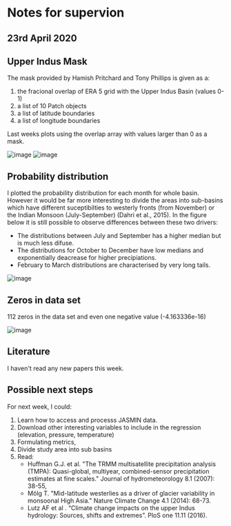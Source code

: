 # Notes for supervion

## 23rd April 2020

## Upper Indus Mask

The mask provided by Hamish Pritchard and Tony Phillips is given as a:

1. the fracional overlap of ERA 5 grid with the Upper Indus Basin (values 0-1)
2. a list of 10 Patch objects
3. a list of latitude boundaries
4. a list of longitude boundaries

Last weeks plots using the overlap array with values larger than 0 as a mask.

![image](https://dl.dropboxusercontent.com/s/kdjc8nygvt7tit4/Screenshot%202020-04-21%20at%2013.21.02.png?dl=0)
![image](https://dl.dropboxusercontent.com/s/3esb3idcpxhai8f/Screenshot%202020-04-19%20at%2011.55.44.png?dl=0)


## Probability distribution

I plotted the probability distribution for each month for whole basin. However it would be far more interesting to divide the areas into sub-basins which have different suceptibilties to westerly fronts (from November) or the Indian Monsoon (July-September) (Dahri et al., 2015). In the figure below it is still possible to observe differences between these two drivers:

* The distributions between July and September has a higher median but is much less difuse.
* The distributions for October to December have low medians and exponentially deacrease for higher precipiations.
* February to March distributions are characterised by very long tails.

![image](https://dl.dropboxusercontent.com/s/4ooq153r7f5jhy0/Screenshot%202020-04-23%20at%2015.33.47.png?dl=0)

## Zeros in data set

112 zeros in the data set and even one negative value (-4.163336e-16)

![image](https://dl.dropboxusercontent.com/s/f6i6gr2s6lxg9lw/Screenshot%202020-04-23%20at%2018.32.35.png?dl=0)

## Literature

I haven't read any new papers this week.

## Possible next steps

For next week, I could:

1. Learn how to access and processs JASMIN data.
2. Download other interesting variables to include in the regression (elevation, pressure, temperature)
4. Formulating metrics,
5. Divide study area into sub basins
6. Read:
    * Huffman G.J. et al. "The TRMM multisatellite precipitation analysis (TMPA): Quasi-global, multiyear, combined-sensor precipitation estimates at fine scales." Journal of hydrometeorology 8.1 (2007): 38-55,
    * Mölg T. "Mid-latitude westerlies as a driver of glacier variability in monsoonal High Asia." Nature Climate Change 4.1 (2014): 68-73.
    * Lutz AF et al . “Climate change impacts on the upper Indus hydrology: Sources, shifts and extremes”. PloS one 11.11 (2016).